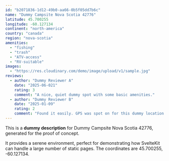 ```yaml
---
id: "b2071836-1d12-49b0-aa66-0b5f05dd7b6c"
name: "Dummy Campsite Nova Scotia 42776"
latitude: 45.700255
longitude: -60.127134
continent: "north-america"
country: "canada"
region: "nova-scotia"
amenities:
  - "fishing"
  - "trash"
  - "ATV-access"
  - "RV-suitable"
images:
  - "https://res.cloudinary.com/demo/image/upload/v1/sample.jpg"
reviews:
  - author: "Dummy Reviewer A"
    date: "2025-06-021"
    rating: 3
    comment: "A nice, quiet dummy spot with some basic amenities."
  - author: "Dummy Reviewer B"
    date: "2025-01-09"
    rating: 2
    comment: "Found it easily. GPS was spot on for this dummy location."
---
```


This is a **dummy description** for Dummy Campsite Nova Scotia 42776, generated for the proof of concept.

It provides a serene environment, perfect for demonstrating how SvelteKit can handle a large number of static pages. The coordinates are 45.700255, -60.127134.

